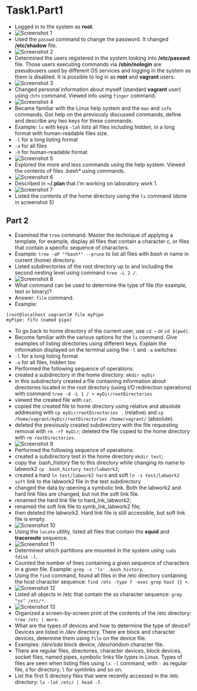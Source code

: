 # Task1.Part1

* Logged in to the system as **root**.
* ![Screenshot 1](https://github.com/alex-kay/DevOps_online_Kharkiv_2020Q42021Q1/blob/master/m5/task5.1/Screenshots/Screenshot%202021-01-13%20at%2016.13.09.jpg)
* Used the `passwd` command to change the password. It changed **/etc/shadow** file.
* ![Screenshot 2](https://github.com/alex-kay/DevOps_online_Kharkiv_2020Q42021Q1/blob/master/m5/task5.1/Screenshots/Screenshot%202021-01-13%20at%2016.30.58.jpg)
* Determined the users registered in the system looking into **/etc/passwd** file. Those users executing commands via **/sbin/nologin** are pseudousers used by different OS services and logging in the system as them is disabled. It is possible to log in as **root** and **vagrant** users.
* ![Screenshot 3](https://github.com/alex-kay/DevOps_online_Kharkiv_2020Q42021Q1/blob/master/m5/task5.1/Screenshots/Screenshot%202021-01-13%20at%2016.35.35.jpg)
* Changed personal information about myself (standard **vagrant** user) using `chfn` command. Viewed info using `finger` command.
* ![Screenshot 4](https://github.com/alex-kay/DevOps_online_Kharkiv_2020Q42021Q1/blob/master/m5/task5.1/Screenshots/Screenshot%202021-01-14%20at%2018.45.13.jpg)
* Became familiar with the Linux help system and the `man` and `info` commands. Got help on the previously discussed commands, define and describe any two
keys for these commands.
* Example: `ls` with keys `-lah` lists all files including hidden, in a long format with human-readable files size.
* `-l` for a long listing format
* `-a` for all files
* `-h` for human-readable format
* ![Screenshot 5](https://github.com/alex-kay/DevOps_online_Kharkiv_2020Q42021Q1/blob/master/m5/task5.1/Screenshots/Screenshot%202021-01-15%20at%2021.43.40.jpg)
* Explored the more and less commands using the help system. Viewed the contents
of files _.bash*_ using commands.
* ![Screenshot 6](https://github.com/alex-kay/DevOps_online_Kharkiv_2020Q42021Q1/blob/master/m5/task5.1/Screenshots/Screenshot%202021-01-15%20at%2021.46.39.jpg)
* Described in **~/.plan** that i'm working on laboratory work 1.
* ![Screenshot 7](https://github.com/alex-kay/DevOps_online_Kharkiv_2020Q42021Q1/blob/master/m5/task5.1/Screenshots/Screenshot%202021-01-15%20at%2021.48.38.jpg)
* Listed the contents of the home directory using the `ls` command (done in screenshot 5)

## Part 2

* Examined the `tree` command. Master the technique of applying a template, for example, display all files that contain a character c, or files that contain a specific sequence of characters.
* Example: `tree -aP "*bash*" --prune` to list all files with _bash_ in name in current (home) directory.
* Listed subdirectories of the root directory up to and including the second nesting level using command `tree -L 2 /`.
* ![Screenshot 8](https://github.com/alex-kay/DevOps_online_Kharkiv_2020Q42021Q1/blob/master/m5/task5.1/Screenshots/Screenshot%202021-01-15%20at%2022.34.57.jpg)
* What command can be used to determine the type of file (for example, text or binary)?
* Answer: `file` command.
* Example: 
```
[root@localhost vagrant]# file myPipe
myPipe: fifo (named pipe)
```
* To go back to home directory of the current user, use `cd ~` or `cd $(pwd)`.
* Become familiar with the various options for the `ls` command. Give examples of listing directories using different keys. Explain the information displayed on the terminal using the `-l` and `-a` switches:
* `-l` for a long listing format
* `-a` for all files, hidden too
* Performed the following sequence of operations:
* created a subdirectory in the home directory: `mkdir myDir`
* in this subdirectory created a file containing information about directories located in the root directory (using I/O redirection operations) with command `tree -d -L 1 / > myDir/rootDirectories`
* viewed the created file with `cat`.
* copied the created file to home directory using relative and absolute addressing with `cp myDir/rootDirectories .` (relative) and `cp /home/vagrant/myDir/rootDirectories /home/vagrant/` (absolute).
* deleted the previously created subdirectory with the file requesting removal with `rm -rf myDir`; deleted the file copied to the home directory with `rm rootDirectories`.
* ![Screenshot 9](https://github.com/alex-kay/DevOps_online_Kharkiv_2020Q42021Q1/blob/master/m5/task5.1/Screenshots/Screenshot%202021-01-15%20at%2022.50.37.jpg)
* Performed the following sequence of operations:
* created a subdirectory test in the home directory `mkdir test`;
* copy the .bash_history file to this directory while changing its name to labwork2 `cp .bash_history test/labwork2`;
* created a hard `ln test/labwork2 hard` and soft `ln -s test/labwork2 soft` link to the labwork2 file in the test subdirectory
* changed the data by opening a symbolic link. Both the labwork2 and hard link files are changed, but not the soft link file.
* renamed the hard link file to hard_lnk_labwork2;
* renamed the soft link file to symb_lnk_labwork2 file;
* then deleted the labwork2. Hard link file is still accessible, but soft link file is empty.
* ![Screenshot 10](https://github.com/alex-kay/DevOps_online_Kharkiv_2020Q42021Q1/blob/master/m5/task5.1/Screenshots/Screenshot%202021-01-16%20at%2011.18.42.jpg)
* Using the `locate` utility, listed all files that contain the **squid** and **traceroute** sequence.
* ![Screenshot 11](https://github.com/alex-kay/DevOps_online_Kharkiv_2020Q42021Q1/blob/master/m5/task5.1/Screenshots/Screenshot%202021-01-16%20at%2011.38.55.jpg)
* Determined which partitions are mounted in the system using `sudo fdisk -l`.
* Counted the number of lines containing a given sequence of characters in a given file. Example: `grep -c 'ls' .bash_history`.
* Using the `find` command, found all files in the /etc directory containing the host character sequence: `find /etc -type f -exec grep host {} +`.
* ![Screenshot 12](https://github.com/alex-kay/DevOps_online_Kharkiv_2020Q42021Q1/blob/master/m5/task5.1/Screenshots/Screenshot%202021-01-16%20at%2011.58.37.jpg)
* Listed all objects in /etc that contain the _ss_ character sequence: `grep "ss" /etc/*`.
* ![Screenshot 13](https://github.com/alex-kay/DevOps_online_Kharkiv_2020Q42021Q1/blob/master/m5/task5.1/Screenshots/Screenshot%202021-01-16%20at%2011.58.49.jpg)
* Organized a screen-by-screen print of the contents of the /etc directory: `tree /etc | more`.
* What are the types of devices and how to determine the type of device? Devices are listed in _/dev_ directory. There are block and character devices, determine them using `file` on the device file.
* Examples: _/dev/sda_ block device, _/dev/random_ character file.
* There are regular files, directories, character devices, block devices, socket files, named pipes, symbolic links file types in Linux. Types of files are seen when listing files using `ls -l` command, with `-` as regular file, `d` for directory, `l` for symlinks and so on.
* List the first 5 directory files that were recently accessed in the /etc
directory: `ls -lat /etc/ | head -7`.
